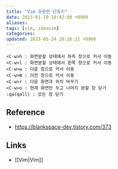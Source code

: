```yaml
---
title: "Vim 유용한 단축키"
date: 2023-01-19 19:42:00 +0900
aliases: 
tags: [vim, ideavim]
categories: 
updated: 2023-05-24 20:26:21 +0900
---
```


```
<C-w>h : 화면분할 상태에서 좌측 창으로 커서 이동
<C-w>l : 화면분할 상태에서 왼쪽 창으로 커서 이동
<C-w>w : 다음 창으로 커서 이동
<C-w>W : 이전 창으로 커서 이동
<C-w>r : 다음 화면과 위치 바꾸기
<C-w>o : 현재 화면만 두고 나머지 분할 창 닫기
:qa(qall) : 모든 창 닫기
```

## Reference

- https://blankspace-dev.tistory.com/373

## Links

- [[Vim|Vim]]
